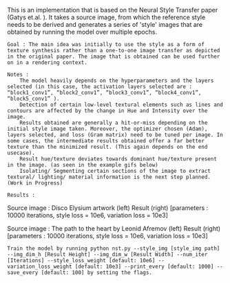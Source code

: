 This is an implementation that is based on the Neural Style Transfer paper (Gatys et.al. ). It takes a source image, from which the reference style needs to be derived and generates a series of 'style' images that are obtained by running the model over multiple epochs.

    Goal : The main idea was initially to use the style as a form of texture synthesis rather than a one-to-one image transfer as depicted in the original paper. The image that is obtained can be used further on in a rendering context.

    Notes :
        The model heavily depends on the hyperparameters and the layers selected (in this case, the activation layers selected are : “block1_conv1”, “block2_conv1”, “block3_conv1”, “block4_conv1”, “block5_conv1” ).
        Detection of certain low-level textural elements such as lines and contours are affected by the change in Hue and Intensity over the image.
        Results obtained are generally a hit-or-miss depending on the initial style image taken. Moreover, the optimizer chosen (Adam), layers selected, and loss (Gram matrix) need to be tuned per image. In some cases, the intermediate results obtained offer a far better texture than the minimized result. (This again depends on the end usecase).
        Result hue/texture deviates towards dominant hue/texture present in the image. (as seen in the example gifs below)
        Isolating/ Segmenting certain sections of the image to extract textural/ lighting/ material information is the next step planned. (Work in Progress)

    Results :

Source image : Disco Elysium artwork (left)
Result (right) [parameters : 10000 iterations, style loss = 10e6, variation loss = 10e3]

Source image : The path to the heart by Leonid Afremov (left)
Result (right) [parameters : 10000 iterations, style loss = 10e6, variation loss = 10e3]

    Train the model by running python nst.py --style_img [style_img path] --img_dim_h [Result Height] --img_dim_w [Result Width] --num_iter [Iterations] --style_loss_weight [default: 10e6] --variation_loss_weight [default: 10e3] --print_every [default: 1000] --save_every [default: 100] by setting the flags.

